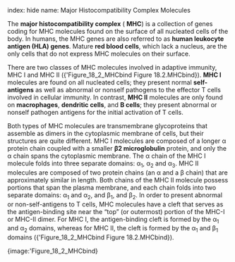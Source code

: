index: hide
name: Major Histocompatibility Complex Molecules

The  **major histocompatibility complex** ( **MHC**) is a collection of genes coding for MHC molecules found on the surface of all nucleated cells of the body. In humans, the MHC genes are also referred to as  **human leukocyte antigen (HLA) genes**. Mature  **red blood cells**, which lack a nucleus, are the only cells that do not express MHC molecules on their surface.

There are two classes of MHC molecules involved in adaptive immunity, MHC I and MHC II ({'Figure_18_2_MHCbind Figure 18.2.MHCbind}).  **MHC I** molecules are found on all nucleated cells; they present normal  **self-antigens** as well as abnormal or nonself pathogens to the effector T cells involved in cellular immunity. In contrast,  **MHC II** molecules are only found on  **macrophages**,  **dendritic cells**, and  **B cells**; they present abnormal or nonself pathogen antigens for the initial activation of T cells.

Both types of MHC molecules are transmembrane glycoproteins that assemble as dimers in the cytoplasmic membrane of cells, but their structures are quite different. MHC I molecules are composed of a longer α protein chain coupled with a smaller  **β2 microglobulin** protein, and only the α chain spans the cytoplasmic membrane. The α chain of the MHC I molecule folds into three separate domains: α<sub>1</sub>, α<sub>2</sub> and α<sub>3</sub>. MHC II molecules are composed of two protein chains (an α and a β chain) that are approximately similar in length. Both chains of the MHC II molecule possess portions that span the plasma membrane, and each chain folds into two separate domains: α<sub>1</sub> and α<sub>2</sub>, and β<sub>1</sub>, and β<sub>2</sub>. In order to present abnormal or non-self-antigens to T cells, MHC molecules have a cleft that serves as the antigen-binding site near the “top” (or outermost) portion of the MHC-I or MHC-II dimer. For MHC I, the antigen-binding cleft is formed by the α<sub>1</sub> and α<sub>2</sub> domains, whereas for MHC II, the cleft is formed by the α<sub>1</sub> and β<sub>1</sub> domains ({'Figure_18_2_MHCbind Figure 18.2.MHCbind}).


{image:'Figure_18_2_MHCbind}
        
